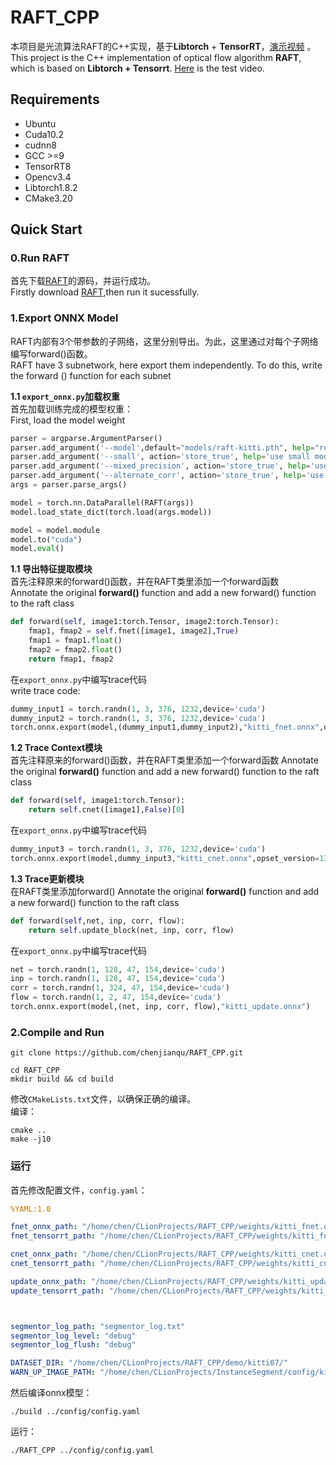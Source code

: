 # RAFT_CPP
本项目是光流算法RAFT的C++实现，基于**Libtorch** + **TensorRT**，[演示视频](https://www.bilibili.com/video/BV1Hb4y1e7eS/) 。  
This project is the C++ implementation of optical flow algorithm **RAFT**, which is based on **Libtorch + Tensorrt**.
[Here](https://www.bilibili.com/video/BV1Hb4y1e7eS/) is the test video.


## Requirements
* Ubuntu
* Cuda10.2
* cudnn8
* GCC >=9
* TensorRT8
* Opencv3.4
* Libtorch1.8.2
* CMake3.20


## Quick Start
### 0.Run RAFT  
首先下载[RAFT](https://github.com:chenjianqu/RAFT)的源码，并运行成功。  
Firstly download [RAFT](https://github.com:chenjianqu/RAFT),then run it sucessfully.

### 1.Export ONNX Model
RAFT内部有3个带参数的子网络，这里分别导出。为此，这里通过对每个子网络编写forward()函数。  
RAFT have 3 subnetwork, here export them independently. To do this, write the forward () function for each subnet

**1.1 `export_onnx.py`加载权重**   
首先加载训练完成的模型权重：  
First, load the model weight
```python
parser = argparse.ArgumentParser()
parser.add_argument('--model',default="models/raft-kitti.pth", help="restore checkpoint")
parser.add_argument('--small', action='store_true', help='use small model')
parser.add_argument('--mixed_precision', action='store_true', help='use mixed precision')
parser.add_argument('--alternate_corr', action='store_true', help='use efficent correlation implementation')
args = parser.parse_args()

model = torch.nn.DataParallel(RAFT(args))
model.load_state_dict(torch.load(args.model))

model = model.module
model.to("cuda")
model.eval()
```

**1.1 导出特征提取模块**  
首先注释原来的forward()函数，并在RAFT类里添加一个forward函数  
Annotate the original **forward()** function and add a new forward() function to the raft class
```python
def forward(self, image1:torch.Tensor, image2:torch.Tensor):
    fmap1, fmap2 = self.fnet([image1, image2],True)
    fmap1 = fmap1.float()
    fmap2 = fmap2.float()
    return fmap1, fmap2
```
在`export_onnx.py`中编写trace代码  
write trace code:
```python
dummy_input1 = torch.randn(1, 3, 376, 1232,device='cuda')
dummy_input2 = torch.randn(1, 3, 376, 1232,device='cuda')
torch.onnx.export(model,(dummy_input1,dummy_input2),"kitti_fnet.onnx",opset_version=13)
```
**1.2 Trace Context模块**   
首先注释原来的forward()函数，并在RAFT类里添加一个forward函数
Annotate the original **forward()** function and add a new forward() function to the raft class
```python
def forward(self, image1:torch.Tensor):
    return self.cnet([image1],False)[0]
```
在`export_onnx.py`中编写trace代码
```python
dummy_input3 = torch.randn(1, 3, 376, 1232,device='cuda')
torch.onnx.export(model,dummy_input3,"kitti_cnet.onnx",opset_version=13)
```
**1.3 Trace更新模块**   
在RAFT类里添加forward()
Annotate the original **forward()** function and add a new forward() function to the raft class
```python
def forward(self,net, inp, corr, flow):
    return self.update_block(net, inp, corr, flow)
```
在`export_onnx.py`中编写trace代码
```python
net = torch.randn(1, 128, 47, 154,device='cuda')
inp = torch.randn(1, 128, 47, 154,device='cuda')
corr = torch.randn(1, 324, 47, 154,device='cuda')
flow = torch.randn(1, 2, 47, 154,device='cuda')
torch.onnx.export(model,(net, inp, corr, flow),"kitti_update.onnx")
```



### 2.Compile and Run
```shell
git clone https://github.com/chenjianqu/RAFT_CPP.git

cd RAFT_CPP
mkdir build && cd build
```
修改`CMakeLists.txt`文件，以确保正确的编译。  
编译：
```shell
cmake ..
make -j10
```

### 运行
首先修改配置文件，`config.yaml`：
```yaml
%YAML:1.0

fnet_onnx_path: "/home/chen/CLionProjects/RAFT_CPP/weights/kitti_fnet.onnx"
fnet_tensorrt_path: "/home/chen/CLionProjects/RAFT_CPP/weights/kitti_fnet.bin"

cnet_onnx_path: "/home/chen/CLionProjects/RAFT_CPP/weights/kitti_cnet.onnx"
cnet_tensorrt_path: "/home/chen/CLionProjects/RAFT_CPP/weights/kitti_cnet.bin"

update_onnx_path: "/home/chen/CLionProjects/RAFT_CPP/weights/kitti_update.onnx"
update_tensorrt_path: "/home/chen/CLionProjects/RAFT_CPP/weights/kitti_update.bin"



segmentor_log_path: "segmentor_log.txt"
segmentor_log_level: "debug"
segmentor_log_flush: "debug"

DATASET_DIR: "/home/chen/CLionProjects/RAFT_CPP/demo/kitti07/"
WARN_UP_IMAGE_PATH: "/home/chen/CLionProjects/InstanceSegment/config/kitti.png"
```
然后编译onnx模型：
```shell
./build ../config/config.yaml
```

   
运行：
```shell
./RAFT_CPP ../config/config.yaml
```